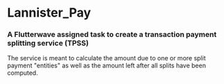 # Lannister_Pay
### A Flutterwave assigned task to create a transaction payment splitting service (TPSS)
The service is meant to calculate the amount due to one or more split payment "entities" as well as the amount left after all splits have been computed.
